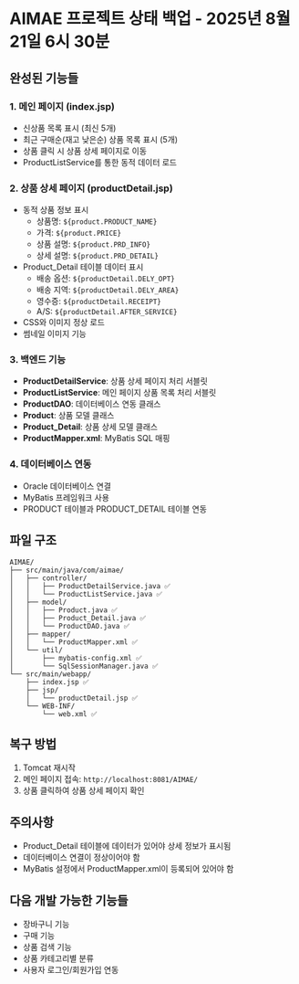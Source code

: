 # AIMAE 프로젝트 상태 백업 - 2025년 8월 21일 6시 30분

## 완성된 기능들

### 1. 메인 페이지 (index.jsp)
- 신상품 목록 표시 (최신 5개)
- 최근 구매순(재고 낮은순) 상품 목록 표시 (5개)
- 상품 클릭 시 상품 상세 페이지로 이동
- ProductListService를 통한 동적 데이터 로드

### 2. 상품 상세 페이지 (productDetail.jsp)
- 동적 상품 정보 표시
  - 상품명: `${product.PRODUCT_NAME}`
  - 가격: `${product.PRICE}`
  - 상품 설명: `${product.PRD_INFO}`
  - 상세 설명: `${product.PRD_DETAIL}`
- Product_Detail 테이블 데이터 표시
  - 배송 옵션: `${productDetail.DELY_OPT}`
  - 배송 지역: `${productDetail.DELY_AREA}`
  - 영수증: `${productDetail.RECEIPT}`
  - A/S: `${productDetail.AFTER_SERVICE}`
- CSS와 이미지 정상 로드
- 썸네일 이미지 기능

### 3. 백엔드 기능
- **ProductDetailService**: 상품 상세 페이지 처리 서블릿
- **ProductListService**: 메인 페이지 상품 목록 처리 서블릿
- **ProductDAO**: 데이터베이스 연동 클래스
- **Product**: 상품 모델 클래스
- **Product_Detail**: 상품 상세 모델 클래스
- **ProductMapper.xml**: MyBatis SQL 매핑

### 4. 데이터베이스 연동
- Oracle 데이터베이스 연결
- MyBatis 프레임워크 사용
- PRODUCT 테이블과 PRODUCT_DETAIL 테이블 연동

## 파일 구조
```
AIMAE/
├── src/main/java/com/aimae/
│   ├── controller/
│   │   ├── ProductDetailService.java ✅
│   │   └── ProductListService.java ✅
│   ├── model/
│   │   ├── Product.java ✅
│   │   ├── Product_Detail.java ✅
│   │   └── ProductDAO.java ✅
│   ├── mapper/
│   │   └── ProductMapper.xml ✅
│   └── util/
│       ├── mybatis-config.xml ✅
│       └── SqlSessionManager.java ✅
└── src/main/webapp/
    ├── index.jsp ✅
    ├── jsp/
    │   └── productDetail.jsp ✅
    └── WEB-INF/
        └── web.xml ✅
```

## 복구 방법
1. Tomcat 재시작
2. 메인 페이지 접속: `http://localhost:8081/AIMAE/`
3. 상품 클릭하여 상품 상세 페이지 확인

## 주의사항
- Product_Detail 테이블에 데이터가 있어야 상세 정보가 표시됨
- 데이터베이스 연결이 정상이어야 함
- MyBatis 설정에서 ProductMapper.xml이 등록되어 있어야 함

## 다음 개발 가능한 기능들
- 장바구니 기능
- 구매 기능
- 상품 검색 기능
- 상품 카테고리별 분류
- 사용자 로그인/회원가입 연동

